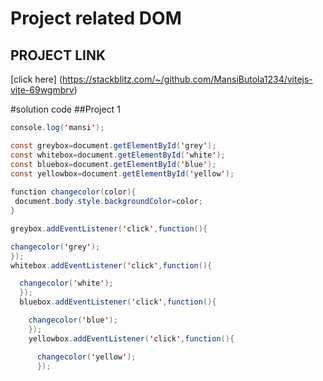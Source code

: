 # Project related DOM
## PROJECT LINK
[click here] (https://stackblitz.com/~/github.com/MansiButola1234/vitejs-vite-69wgmbrv)
 
 #solution code 
 ##Project 1
 
```JAVA SCRIPT
console.log('mansi');

const greybox=document.getElementById('grey');
const whitebox=document.getElementById('white');
const bluebox=document.getElementById('blue');
const yellowbox=document.getElementById('yellow');
 
function changecolor(color){
 document.body.style.backgroundColor=color;
}

greybox.addEventListener('click',function(){

changecolor('grey');
});
whitebox.addEventListener('click',function(){

  changecolor('white');
  });
  bluebox.addEventListener('click',function(){

    changecolor('blue');
    });
    yellowbox.addEventListener('click',function(){

      changecolor('yellow');
      });




```
